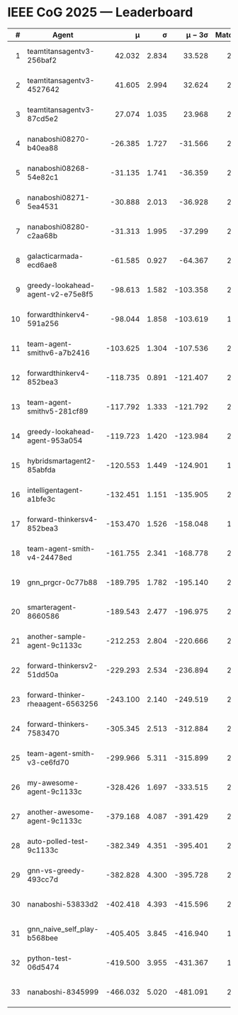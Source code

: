 # IEEE CoG 2025 — Leaderboard

| # | Agent | μ | σ | μ − 3σ | Matches | Updated |
|---:|---|---:|---:|---:|---:|---|
| 1 | teamtitansagentv3-256baf2 | 42.032 | 2.834 | 33.528 | 2678 | 2025-09-01 13:18 |
| 2 | teamtitansagentv3-4527642 | 41.605 | 2.994 | 32.624 | 2140 | 2025-09-01 13:18 |
| 3 | teamtitansagentv3-87cd5e2 | 27.074 | 1.035 | 23.968 | 2238 | 2025-09-01 13:18 |
| 4 | nanaboshi08270-b40ea88 | -26.385 | 1.727 | -31.566 | 2540 | 2025-09-01 13:18 |
| 5 | nanaboshi08268-54e82c1 | -31.135 | 1.741 | -36.359 | 2540 | 2025-09-01 13:18 |
| 6 | nanaboshi08271-5ea4531 | -30.888 | 2.013 | -36.928 | 2400 | 2025-09-01 13:18 |
| 7 | nanaboshi08280-c2aa68b | -31.313 | 1.995 | -37.299 | 2520 | 2025-09-01 13:18 |
| 8 | galacticarmada-ecd6ae8 | -61.585 | 0.927 | -64.367 | 2280 | 2025-09-01 13:18 |
| 9 | greedy-lookahead-agent-v2-e75e8f5 | -98.613 | 1.582 | -103.358 | 2948 | 2025-09-01 13:18 |
| 10 | forwardthinkerv4-591a256 | -98.044 | 1.858 | -103.619 | 1911 | 2025-09-01 13:18 |
| 11 | team-agent-smithv6-a7b2416 | -103.625 | 1.304 | -107.536 | 2780 | 2025-09-01 13:18 |
| 12 | forwardthinkerv4-852bea3 | -118.735 | 0.891 | -121.407 | 2155 | 2025-09-01 13:18 |
| 13 | team-agent-smithv5-281cf89 | -117.792 | 1.333 | -121.792 | 2520 | 2025-09-01 13:18 |
| 14 | greedy-lookahead-agent-953a054 | -119.723 | 1.420 | -123.984 | 2708 | 2025-09-01 13:18 |
| 15 | hybridsmartagent2-85abfda | -120.553 | 1.449 | -124.901 | 1855 | 2025-09-01 13:18 |
| 16 | intelligentagent-a1bfe3c | -132.451 | 1.151 | -135.905 | 2254 | 2025-09-01 13:18 |
| 17 | forward-thinkersv4-852bea3 | -153.470 | 1.526 | -158.048 | 1833 | 2025-09-01 13:18 |
| 18 | team-agent-smith-v4-24478ed | -161.755 | 2.341 | -168.778 | 2420 | 2025-09-01 13:18 |
| 19 | gnn_prgcr-0c77b88 | -189.795 | 1.782 | -195.140 | 2120 | 2025-09-01 13:18 |
| 20 | smarteragent-8660586 | -189.543 | 2.477 | -196.975 | 2084 | 2025-09-01 13:18 |
| 21 | another-sample-agent-9c1133c | -212.253 | 2.804 | -220.666 | 2680 | 2025-09-01 13:18 |
| 22 | forward-thinkersv2-51dd50a | -229.293 | 2.534 | -236.894 | 2196 | 2025-09-01 13:18 |
| 23 | forward-thinker-rheaagent-6563256 | -243.100 | 2.140 | -249.519 | 2616 | 2025-09-01 13:18 |
| 24 | forward-thinkers-7583470 | -305.345 | 2.513 | -312.884 | 2480 | 2025-09-01 13:18 |
| 25 | team-agent-smith-v3-ce6fd70 | -299.966 | 5.311 | -315.899 | 2200 | 2025-09-01 13:18 |
| 26 | my-awesome-agent-9c1133c | -328.426 | 1.697 | -333.515 | 2540 | 2025-09-01 13:18 |
| 27 | another-awesome-agent-9c1133c | -379.168 | 4.087 | -391.429 | 2600 | 2025-09-01 13:18 |
| 28 | auto-polled-test-9c1133c | -382.349 | 4.351 | -395.401 | 2780 | 2025-09-01 13:18 |
| 29 | gnn-vs-greedy-493cc7d | -382.828 | 4.300 | -395.728 | 2300 | 2025-09-01 13:18 |
| 30 | nanaboshi-53833d2 | -402.418 | 4.393 | -415.596 | 2380 | 2025-09-01 13:18 |
| 31 | gnn_naive_self_play-b568bee | -405.405 | 3.845 | -416.940 | 1440 | 2025-09-01 13:18 |
| 32 | python-test-06d5474 | -419.500 | 3.955 | -431.367 | 1960 | 2025-09-01 13:18 |
| 33 | nanaboshi-8345999 | -466.032 | 5.020 | -481.091 | 2220 | 2025-09-01 13:18 |
